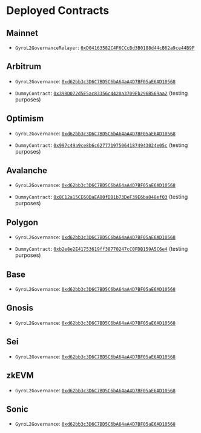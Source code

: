 # Deployed Contracts

## Mainnet

* `GyroL2GovernanceRelayer`: [`0xD04163582C4F6CCcBd3B0188d44cB62a9ce44B9F`](https://etherscan.io/address/0xD04163582C4F6CCcBd3B0188d44cB62a9ce44B9F)


## Arbitrum

* `GyroL2Governance`: [`0xd62bb3c3D6C7BD5C6bA64aA4D7BF05aE6AD10568`](https://arbiscan.io/address/0xd62bb3c3D6C7BD5C6bA64aA4D7BF05aE6AD10568)

* `DummyContract`: [`0x398D072d5E5ac83356c4420a3709Eb296B569aa2`](https://arbiscan.io/address/0x398D072d5E5ac83356c4420a3709Eb296B569aa2) (testing purposes)

## Optimism

* `GyroL2Governance`: [`0xd62bb3c3D6C7BD5C6bA64aA4D7BF05aE6AD10568`](https://optimistic.etherscan.io/address/0xd62bb3c3D6C7BD5C6bA64aA4D7BF05aE6AD10568)

* `DummyContract`: [`0x997c49a9ce8b6c6277719750641874943024e05c`](https://optimistic.etherscan.io/address/0x997c49a9ce8b6c6277719750641874943024e05c) (testing purposes)

## Avalanche

* `GyroL2Governance`: [`0xd62bb3c3D6C7BD5C6bA64aA4D7BF05aE6AD10568`](https://snowtrace.io/address/0xd62bb3c3D6C7BD5C6bA64aA4D7BF05aE6AD10568)

* `DummyContract`: [`0x8C12a15CE60DaEA80fDB1b73DeF39E6ba048ef03`](https://snowtrace.io/address/0x8C12a15CE60DaEA80fDB1b73DeF39E6ba048ef03) (testing purposes)

## Polygon

* `GyroL2Governance`: [`0xd62bb3c3D6C7BD5C6bA64aA4D7BF05aE6AD10568`](https://polygonscan.com/address/0xd62bb3c3D6C7BD5C6bA64aA4D7BF05aE6AD10568)

* `DummyContract`: [`0xb2e8e2E41753619ff38770247cC0FDB159A5C6e4`](https://polygonscan.com/address/0xb2e8e2E41753619ff38770247cC0FDB159A5C6e4) (testing purposes)

## Base

* `GyroL2Governance`: [`0xd62bb3c3D6C7BD5C6bA64aA4D7BF05aE6AD10568`](https://basescan.org/address/0xd62bb3c3D6C7BD5C6bA64aA4D7BF05aE6AD10568)

## Gnosis

* `GyroL2Governance`: [`0xd62bb3c3D6C7BD5C6bA64aA4D7BF05aE6AD10568`](https://gnosisscan.io/address/0xd62bb3c3D6C7BD5C6bA64aA4D7BF05aE6AD10568)

## Sei

* `GyroL2Governance`: [`0xd62bb3c3D6C7BD5C6bA64aA4D7BF05aE6AD10568`](https://seitrace.com/address/0xd62bb3c3D6C7BD5C6bA64aA4D7BF05aE6AD10568)

## zkEVM

* `GyroL2Governance`: [`0xd62bb3c3D6C7BD5C6bA64aA4D7BF05aE6AD10568`](https://zkevm.polygonscan.com/address/0xd62bb3c3D6C7BD5C6bA64aA4D7BF05aE6AD10568)

## Sonic

* `GyroL2Governance`: [`0xd62bb3c3D6C7BD5C6bA64aA4D7BF05aE6AD10568`](https://sonicscan.org/address/0xd62bb3c3D6C7BD5C6bA64aA4D7BF05aE6AD10568)
